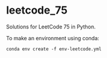 # leetcode_75

Solutions for LeetCode 75 in Python.

To make an environment using conda:

```         
conda env create -f env-leetcode.yml
```